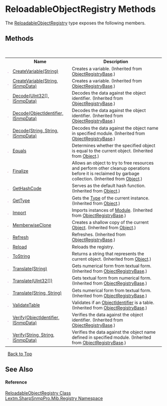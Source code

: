 # ReloadableObjectRegistry Methods
 

The <a href="T_Lextm_SharpSnmpPro_Mib_Registry_ReloadableObjectRegistry">ReloadableObjectRegistry</a> type exposes the following members.


## Methods
&nbsp;<table><tr><th></th><th>Name</th><th>Description</th></tr><tr><td>![Public method](media/pubmethod.gif "Public method")</td><td><a href="M_Lextm_SharpSnmpPro_Mib_Registry_ObjectRegistryBase_CreateVariable">CreateVariable(String)</a></td><td>
Creates a variable.
 (Inherited from <a href="T_Lextm_SharpSnmpPro_Mib_Registry_ObjectRegistryBase">ObjectRegistryBase</a>.)</td></tr><tr><td>![Public method](media/pubmethod.gif "Public method")</td><td><a href="M_Lextm_SharpSnmpPro_Mib_Registry_ObjectRegistryBase_CreateVariable_1">CreateVariable(String, ISnmpData)</a></td><td>
Creates a variable.
 (Inherited from <a href="T_Lextm_SharpSnmpPro_Mib_Registry_ObjectRegistryBase">ObjectRegistryBase</a>.)</td></tr><tr><td>![Public method](media/pubmethod.gif "Public method")</td><td><a href="M_Lextm_SharpSnmpPro_Mib_Registry_ObjectRegistryBase_Decode_2">Decode(UInt32[], ISnmpData)</a></td><td>
Decodes the data against the object identifier.
 (Inherited from <a href="T_Lextm_SharpSnmpPro_Mib_Registry_ObjectRegistryBase">ObjectRegistryBase</a>.)</td></tr><tr><td>![Public method](media/pubmethod.gif "Public method")</td><td><a href="M_Lextm_SharpSnmpPro_Mib_Registry_ObjectRegistryBase_Decode">Decode(ObjectIdentifier, ISnmpData)</a></td><td>
Decodes the data against the object identifier.
 (Inherited from <a href="T_Lextm_SharpSnmpPro_Mib_Registry_ObjectRegistryBase">ObjectRegistryBase</a>.)</td></tr><tr><td>![Public method](media/pubmethod.gif "Public method")</td><td><a href="M_Lextm_SharpSnmpPro_Mib_Registry_ObjectRegistryBase_Decode_1">Decode(String, String, ISnmpData)</a></td><td>
Decodes the data against the object name in specified module.
 (Inherited from <a href="T_Lextm_SharpSnmpPro_Mib_Registry_ObjectRegistryBase">ObjectRegistryBase</a>.)</td></tr><tr><td>![Public method](media/pubmethod.gif "Public method")</td><td><a href="https://docs.microsoft.com/dotnet/api/system.object.equals#System_Object_Equals_System_Object_" target="_blank" rel="noopener noreferrer">Equals</a></td><td>
Determines whether the specified object is equal to the current object.
 (Inherited from <a href="https://docs.microsoft.com/dotnet/api/system.object" target="_blank" rel="noopener noreferrer">Object</a>.)</td></tr><tr><td>![Protected method](media/protmethod.gif "Protected method")</td><td><a href="https://docs.microsoft.com/dotnet/api/system.object.finalize#System_Object_Finalize" target="_blank" rel="noopener noreferrer">Finalize</a></td><td>
Allows an object to try to free resources and perform other cleanup operations before it is reclaimed by garbage collection.
 (Inherited from <a href="https://docs.microsoft.com/dotnet/api/system.object" target="_blank" rel="noopener noreferrer">Object</a>.)</td></tr><tr><td>![Public method](media/pubmethod.gif "Public method")</td><td><a href="https://docs.microsoft.com/dotnet/api/system.object.gethashcode#System_Object_GetHashCode" target="_blank" rel="noopener noreferrer">GetHashCode</a></td><td>
Serves as the default hash function.
 (Inherited from <a href="https://docs.microsoft.com/dotnet/api/system.object" target="_blank" rel="noopener noreferrer">Object</a>.)</td></tr><tr><td>![Public method](media/pubmethod.gif "Public method")</td><td><a href="https://docs.microsoft.com/dotnet/api/system.object.gettype#System_Object_GetType" target="_blank" rel="noopener noreferrer">GetType</a></td><td>
Gets the <a href="https://docs.microsoft.com/dotnet/api/system.type" target="_blank" rel="noopener noreferrer">Type</a> of the current instance.
 (Inherited from <a href="https://docs.microsoft.com/dotnet/api/system.object" target="_blank" rel="noopener noreferrer">Object</a>.)</td></tr><tr><td>![Public method](media/pubmethod.gif "Public method")</td><td><a href="M_Lextm_SharpSnmpPro_Mib_Registry_ObjectRegistryBase_Import">Import</a></td><td>
Imports instances of <a href="T_Lextm_SharpSnmpPro_Mib_Module">Module</a>.
 (Inherited from <a href="T_Lextm_SharpSnmpPro_Mib_Registry_ObjectRegistryBase">ObjectRegistryBase</a>.)</td></tr><tr><td>![Protected method](media/protmethod.gif "Protected method")</td><td><a href="https://docs.microsoft.com/dotnet/api/system.object.memberwiseclone#System_Object_MemberwiseClone" target="_blank" rel="noopener noreferrer">MemberwiseClone</a></td><td>
Creates a shallow copy of the current <a href="https://docs.microsoft.com/dotnet/api/system.object" target="_blank" rel="noopener noreferrer">Object</a>.
 (Inherited from <a href="https://docs.microsoft.com/dotnet/api/system.object" target="_blank" rel="noopener noreferrer">Object</a>.)</td></tr><tr><td>![Public method](media/pubmethod.gif "Public method")</td><td><a href="M_Lextm_SharpSnmpPro_Mib_Registry_ObjectRegistryBase_Refresh">Refresh</a></td><td>
Refreshes.
 (Inherited from <a href="T_Lextm_SharpSnmpPro_Mib_Registry_ObjectRegistryBase">ObjectRegistryBase</a>.)</td></tr><tr><td>![Public method](media/pubmethod.gif "Public method")</td><td><a href="M_Lextm_SharpSnmpPro_Mib_Registry_ReloadableObjectRegistry_Reload">Reload</a></td><td>
Reloads the registry.</td></tr><tr><td>![Public method](media/pubmethod.gif "Public method")</td><td><a href="https://docs.microsoft.com/dotnet/api/system.object.tostring#System_Object_ToString" target="_blank" rel="noopener noreferrer">ToString</a></td><td>
Returns a string that represents the current object.
 (Inherited from <a href="https://docs.microsoft.com/dotnet/api/system.object" target="_blank" rel="noopener noreferrer">Object</a>.)</td></tr><tr><td>![Public method](media/pubmethod.gif "Public method")</td><td><a href="M_Lextm_SharpSnmpPro_Mib_Registry_ObjectRegistryBase_Translate">Translate(String)</a></td><td>
Gets numerical form from textual form.
 (Inherited from <a href="T_Lextm_SharpSnmpPro_Mib_Registry_ObjectRegistryBase">ObjectRegistryBase</a>.)</td></tr><tr><td>![Public method](media/pubmethod.gif "Public method")</td><td><a href="M_Lextm_SharpSnmpPro_Mib_Registry_ObjectRegistryBase_Translate_2">Translate(UInt32[])</a></td><td>
Gets textual form from numerical form.
 (Inherited from <a href="T_Lextm_SharpSnmpPro_Mib_Registry_ObjectRegistryBase">ObjectRegistryBase</a>.)</td></tr><tr><td>![Public method](media/pubmethod.gif "Public method")</td><td><a href="M_Lextm_SharpSnmpPro_Mib_Registry_ObjectRegistryBase_Translate_1">Translate(String, String)</a></td><td>
Gets numerical form from textual form.
 (Inherited from <a href="T_Lextm_SharpSnmpPro_Mib_Registry_ObjectRegistryBase">ObjectRegistryBase</a>.)</td></tr><tr><td>![Public method](media/pubmethod.gif "Public method")</td><td><a href="M_Lextm_SharpSnmpPro_Mib_Registry_ObjectRegistryBase_ValidateTable">ValidateTable</a></td><td>
Validates if an <a href="T_Lextm_SharpSnmpLib_ObjectIdentifier">ObjectIdentifier</a> is a table.
 (Inherited from <a href="T_Lextm_SharpSnmpPro_Mib_Registry_ObjectRegistryBase">ObjectRegistryBase</a>.)</td></tr><tr><td>![Public method](media/pubmethod.gif "Public method")</td><td><a href="M_Lextm_SharpSnmpPro_Mib_Registry_ObjectRegistryBase_Verify">Verify(ObjectIdentifier, ISnmpData)</a></td><td>
Verifies the data against the object identifier.
 (Inherited from <a href="T_Lextm_SharpSnmpPro_Mib_Registry_ObjectRegistryBase">ObjectRegistryBase</a>.)</td></tr><tr><td>![Public method](media/pubmethod.gif "Public method")</td><td><a href="M_Lextm_SharpSnmpPro_Mib_Registry_ObjectRegistryBase_Verify_1">Verify(String, String, ISnmpData)</a></td><td>
Verifies the data against the object name defined in specified module.
 (Inherited from <a href="T_Lextm_SharpSnmpPro_Mib_Registry_ObjectRegistryBase">ObjectRegistryBase</a>.)</td></tr></table>&nbsp;
<a href="#reloadableobjectregistry-methods">Back to Top</a>

## See Also


#### Reference
<a href="T_Lextm_SharpSnmpPro_Mib_Registry_ReloadableObjectRegistry">ReloadableObjectRegistry Class</a><br /><a href="N_Lextm_SharpSnmpPro_Mib_Registry">Lextm.SharpSnmpPro.Mib.Registry Namespace</a><br />